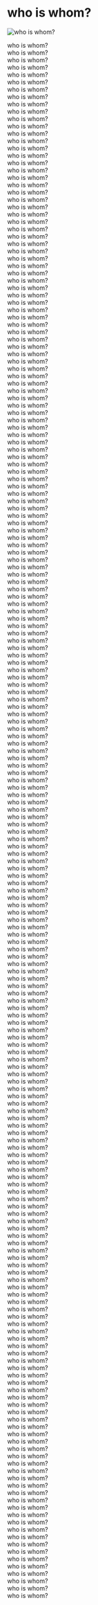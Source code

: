 # who is whom?

![who is whom?](https://img.shields.io/badge/who%20is-whom%3F-blue)

who is whom?\
who is whom?\
who is whom?\
who is whom?\
who is whom?\
who is whom?\
who is whom?\
who is whom?\
who is whom?\
who is whom?\
who is whom?\
who is whom?\
who is whom?\
who is whom?\
who is whom?\
who is whom?\
who is whom?\
who is whom?\
who is whom?\
who is whom?\
who is whom?\
who is whom?\
who is whom?\
who is whom?\
who is whom?\
who is whom?\
who is whom?\
who is whom?\
who is whom?\
who is whom?\
who is whom?\
who is whom?\
who is whom?\
who is whom?\
who is whom?\
who is whom?\
who is whom?\
who is whom?\
who is whom?\
who is whom?\
who is whom?\
who is whom?\
who is whom?\
who is whom?\
who is whom?\
who is whom?\
who is whom?\
who is whom?\
who is whom?\
who is whom?\
who is whom?\
who is whom?\
who is whom?\
who is whom?\
who is whom?\
who is whom?\
who is whom?\
who is whom?\
who is whom?\
who is whom?\
who is whom?\
who is whom?\
who is whom?\
who is whom?\
who is whom?\
who is whom?\
who is whom?\
who is whom?\
who is whom?\
who is whom?\
who is whom?\
who is whom?\
who is whom?\
who is whom?\
who is whom?\
who is whom?\
who is whom?\
who is whom?\
who is whom?\
who is whom?\
who is whom?\
who is whom?\
who is whom?\
who is whom?\
who is whom?\
who is whom?\
who is whom?\
who is whom?\
who is whom?\
who is whom?\
who is whom?\
who is whom?\
who is whom?\
who is whom?\
who is whom?\
who is whom?\
who is whom?\
who is whom?\
who is whom?\
who is whom?\
who is whom?\
who is whom?\
who is whom?\
who is whom?\
who is whom?\
who is whom?\
who is whom?\
who is whom?\
who is whom?\
who is whom?\
who is whom?\
who is whom?\
who is whom?\
who is whom?\
who is whom?\
who is whom?\
who is whom?\
who is whom?\
who is whom?\
who is whom?\
who is whom?\
who is whom?\
who is whom?\
who is whom?\
who is whom?\
who is whom?\
who is whom?\
who is whom?\
who is whom?\
who is whom?\
who is whom?\
who is whom?\
who is whom?\
who is whom?\
who is whom?\
who is whom?\
who is whom?\
who is whom?\
who is whom?\
who is whom?\
who is whom?\
who is whom?\
who is whom?\
who is whom?\
who is whom?\
who is whom?\
who is whom?\
who is whom?\
who is whom?\
who is whom?\
who is whom?\
who is whom?\
who is whom?\
who is whom?\
who is whom?\
who is whom?\
who is whom?\
who is whom?\
who is whom?\
who is whom?\
who is whom?\
who is whom?\
who is whom?\
who is whom?\
who is whom?\
who is whom?\
who is whom?\
who is whom?\
who is whom?\
who is whom?\
who is whom?\
who is whom?\
who is whom?\
who is whom?\
who is whom?\
who is whom?\
who is whom?\
who is whom?\
who is whom?\
who is whom?\
who is whom?\
who is whom?\
who is whom?\
who is whom?\
who is whom?\
who is whom?\
who is whom?\
who is whom?\
who is whom?\
who is whom?\
who is whom?\
who is whom?\
who is whom?\
who is whom?\
who is whom?\
who is whom?\
who is whom?\
who is whom?\
who is whom?\
who is whom?\
who is whom?\
who is whom?\
who is whom?\
who is whom?\
who is whom?\
who is whom?\
who is whom?\
who is whom?\
who is whom?\
who is whom?\
who is whom?\
who is whom?
